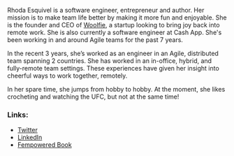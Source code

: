 Rhoda Esquivel is a software engineer, entrepreneur and author. Her mission is to make team life better by making it more fun and enjoyable. She is the founder and CEO of [Woolfie](https://www.woolfie.team), a startup looking to bring joy back into remote work. She is also currently a software engineer at Cash App. She's been working in and around Agile teams for the past 7 years.

In the recent 3 years, she’s worked as an engineer in an Agile, distributed team spanning 2 countries. She has worked in an in-office, hybrid, and fully-remote team settings. These experiences have given her insight into cheerful ways to work together, remotely.

In her spare time, she jumps from hobby to hobby. At the moment, she likes crocheting and watching the UFC, but not at the same time!


### Links:

- [Twitter](https://twitter.com/rhodaesq)
- [LinkedIn](https://www.linkedin.com/in/rhoda-esquivel/)
- [Fempowered Book](http://fempoweredfounders.com/)

